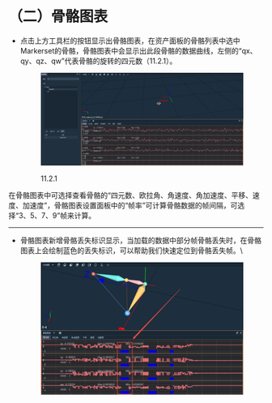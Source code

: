 # （二）骨骼图表

*   点击上方工具栏的按钮显示出骨骼图表，在资产面板的骨骼列表中选中Markerset的骨骼，骨骼图表中会显示出此段骨骼的数据曲线，左侧的“qx、qy、qz、qw”代表骨骼的旋转的四元数（11.2.1）。

    <figure><img src="../.gitbook/assets/image (422).png" alt=""><figcaption><p>11.2.1</p></figcaption></figure>

在骨骼图表中可选择查看骨骼的“四元数、欧拉角、角速度、角加速度、平移、速度、加速度”，骨骼图表设置面板中的“帧率”可计算骨骼数据的帧间隔，可选择“3、5、7、9”帧来计算。



***

*   骨骼图表新增骨骼丢失标识显示，当加载的数据中部分帧骨骼丢失时，在骨骼图表上会绘制蓝色的丢失标识，可以帮助我们快速定位到骨骼丢失帧。\


    <figure><img src="../.gitbook/assets/image (23).png" alt=""><figcaption></figcaption></figure>
